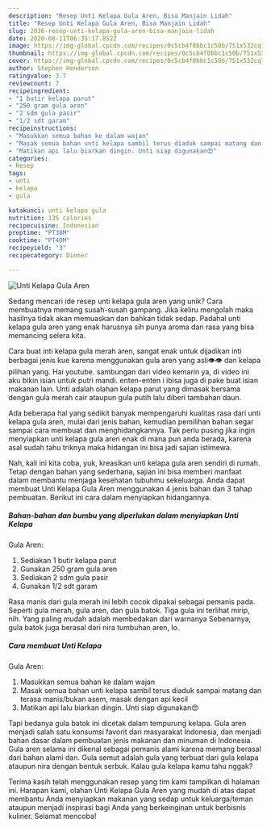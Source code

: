 ```yaml
---
description: "Resep Unti Kelapa Gula Aren, Bisa Manjain Lidah"
title: "Resep Unti Kelapa Gula Aren, Bisa Manjain Lidah"
slug: 2036-resep-unti-kelapa-gula-aren-bisa-manjain-lidah
date: 2020-08-11T06:35:17.852Z
image: https://img-global.cpcdn.com/recipes/0c5cb4f0bbc1c50b/751x532cq70/unti-kelapa-gula-aren-foto-resep-utama.jpg
thumbnail: https://img-global.cpcdn.com/recipes/0c5cb4f0bbc1c50b/751x532cq70/unti-kelapa-gula-aren-foto-resep-utama.jpg
cover: https://img-global.cpcdn.com/recipes/0c5cb4f0bbc1c50b/751x532cq70/unti-kelapa-gula-aren-foto-resep-utama.jpg
author: Stephen Henderson
ratingvalue: 3.7
reviewcount: 7
recipeingredient:
- "1 butir kelapa parut"
- "250 gram gula aren"
- "2 sdm gula pasir"
- "1/2 sdt garam"
recipeinstructions:
- "Masukkan semua bahan ke dalam wajan"
- "Masak semua bahan unti kelapa sambil terus diaduk sampai matang dan terasa manis/bukan asem, masak dengan api kecil"
- "Matikan api lalu biarkan dingin. Unti siap digunakan😍"
categories:
- Resep
tags:
- unti
- kelapa
- gula

katakunci: unti kelapa gula 
nutrition: 135 calories
recipecuisine: Indonesian
preptime: "PT38M"
cooktime: "PT40M"
recipeyield: "3"
recipecategory: Dinner

---
```



![Unti Kelapa
Gula Aren](https://img-global.cpcdn.com/recipes/0c5cb4f0bbc1c50b/751x532cq70/unti-kelapa-gula-aren-foto-resep-utama.jpg)

Sedang mencari ide resep unti kelapa
gula aren yang unik? Cara membuatnya memang susah-susah gampang. Jika keliru mengolah maka hasilnya tidak akan memuaskan dan bahkan tidak sedap. Padahal unti kelapa
gula aren yang enak harusnya sih punya aroma dan rasa yang bisa memancing selera kita.

Cara buat inti kelapa gula merah aren, sangat enak untuk dijadikan inti berbagai jenis kue karena menggunakan gula aren yang asli👁👁 dan kelapa pilihan yang. Hai youtube. sambungan dari video kemarin ya, di video ini aku bikin isian untuk putri mandi. enten-enten i ibisa juga di pake buat isian makanan lain. Unti adalah olahan kelapa parut yang dimasak bersama dengan gula merah cair ataupun gula putih lalu diberi tambahan daun.

Ada beberapa hal yang sedikit banyak mempengaruhi kualitas rasa dari unti kelapa
gula aren, mulai dari jenis bahan, kemudian pemilihan bahan segar sampai cara membuat dan menghidangkannya. Tak perlu pusing jika ingin menyiapkan unti kelapa
gula aren enak di mana pun anda berada, karena asal sudah tahu triknya maka hidangan ini bisa jadi sajian istimewa.


Nah, kali ini kita coba, yuk, kreasikan unti kelapa
gula aren sendiri di rumah. Tetap dengan bahan yang sederhana, sajian ini bisa memberi manfaat dalam membantu menjaga kesehatan tubuhmu sekeluarga. Anda dapat membuat Unti Kelapa
Gula Aren menggunakan 4 jenis bahan dan 3 tahap pembuatan. Berikut ini cara dalam menyiapkan hidangannya.

<!--inarticleads1-->

##### Bahan-bahan dan bumbu yang diperlukan dalam menyiapkan Unti Kelapa
Gula Aren:

1. Sediakan 1 butir kelapa parut
1. Gunakan 250 gram gula aren
1. Sediakan 2 sdm gula pasir
1. Gunakan 1/2 sdt garam


Rasa manis dari gula merah ini lebih cocok dipakai sebagai pemanis pada. Seperti gula merah, gula aren, dan gula batok. Tiga gula ini terlihat mirip, nih. Yang paling mudah adalah membedakan dari warnanya Sebenarnya, gula batok juga berasal dari nira tumbuhan aren, lo. 

<!--inarticleads2-->

##### Cara membuat Unti Kelapa
Gula Aren:

1. Masukkan semua bahan ke dalam wajan
1. Masak semua bahan unti kelapa sambil terus diaduk sampai matang dan terasa manis/bukan asem, masak dengan api kecil
1. Matikan api lalu biarkan dingin. Unti siap digunakan😍


Tapi bedanya gula batok ini dicetak dalam tempurung kelapa. Gula aren menjadi salah satu konsumsi favorit dari masyarakat Indonesia, dan menjadi bahan dasar dalam pembuatan jenis makanan dan minuman di Indonesia. Gula aren selama ini dikenal sebagai pemanis alami karena memang berasal dari bahan alami dan. Gula semut adalah gula yang terbuat dari gula kelapa ataupun nira dengan bentuk serbuk. Kalau gula kelapa kamu tahu nggak? 

Terima kasih telah menggunakan resep yang tim kami tampilkan di halaman ini. Harapan kami, olahan Unti Kelapa
Gula Aren yang mudah di atas dapat membantu Anda menyiapkan makanan yang sedap untuk keluarga/teman ataupun menjadi inspirasi bagi Anda yang berkeinginan untuk berbisnis kuliner. Selamat mencoba!
